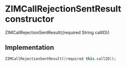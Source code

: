 


# ZIMCallRejectionSentResult constructor







ZIMCallRejectionSentResult({required String callID})





## Implementation

```dart
ZIMCallRejectionSentResult({required this.callID});
```







